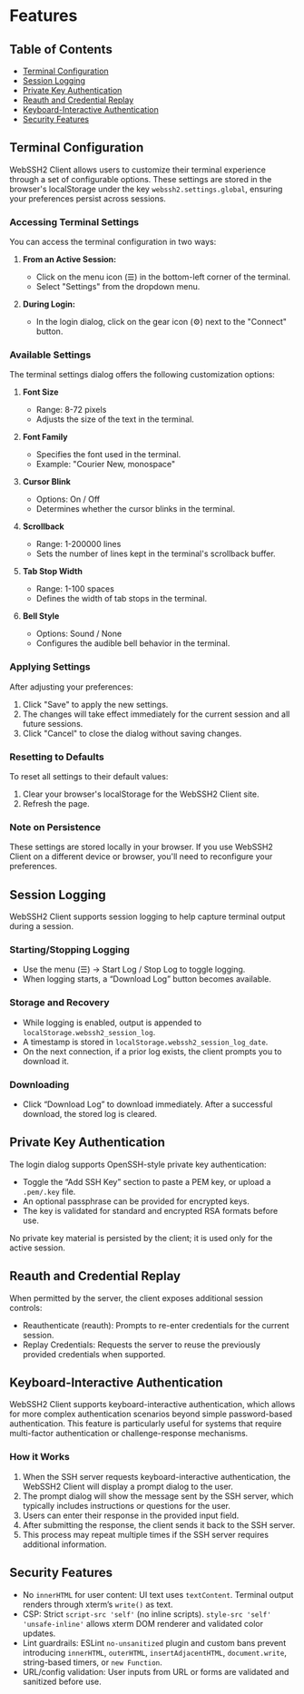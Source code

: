 # Features

## Table of Contents

- [Terminal Configuration](#terminal-configuration)
- [Session Logging](#session-logging)
- [Private Key Authentication](#private-key-authentication)
- [Reauth and Credential Replay](#reauth-and-credential-replay)
- [Keyboard-Interactive Authentication](#keyboard-interactive-authentication)
- [Security Features](#security-features)

## Terminal Configuration

WebSSH2 Client allows users to customize their terminal experience through a set of configurable options. These settings are stored in the browser's localStorage under the key `webssh2.settings.global`, ensuring your preferences persist across sessions.

### Accessing Terminal Settings

You can access the terminal configuration in two ways:

1. **From an Active Session:**
   - Click on the menu icon (☰) in the bottom-left corner of the terminal.
   - Select "Settings" from the dropdown menu.

2. **During Login:**
   - In the login dialog, click on the gear icon (⚙️) next to the "Connect" button.

### Available Settings

The terminal settings dialog offers the following customization options:

1. **Font Size**
   - Range: 8-72 pixels
   - Adjusts the size of the text in the terminal.

2. **Font Family**
   - Specifies the font used in the terminal.
   - Example: "Courier New, monospace"

3. **Cursor Blink**
   - Options: On / Off
   - Determines whether the cursor blinks in the terminal.

4. **Scrollback**
   - Range: 1-200000 lines
   - Sets the number of lines kept in the terminal's scrollback buffer.

5. **Tab Stop Width**
   - Range: 1-100 spaces
   - Defines the width of tab stops in the terminal.

6. **Bell Style**
   - Options: Sound / None
   - Configures the audible bell behavior in the terminal.

### Applying Settings

After adjusting your preferences:

1. Click "Save" to apply the new settings.
2. The changes will take effect immediately for the current session and all future sessions.
3. Click "Cancel" to close the dialog without saving changes.

### Resetting to Defaults

To reset all settings to their default values:

1. Clear your browser's localStorage for the WebSSH2 Client site.
2. Refresh the page.

### Note on Persistence

These settings are stored locally in your browser. If you use WebSSH2 Client on a different device or browser, you'll need to reconfigure your preferences.

## Session Logging

WebSSH2 Client supports session logging to help capture terminal output during a session.

### Starting/Stopping Logging

- Use the menu (☰) → Start Log / Stop Log to toggle logging.
- When logging starts, a “Download Log” button becomes available.

### Storage and Recovery

- While logging is enabled, output is appended to `localStorage.webssh2_session_log`.
- A timestamp is stored in `localStorage.webssh2_session_log_date`.
- On the next connection, if a prior log exists, the client prompts you to download it.

### Downloading

- Click “Download Log” to download immediately. After a successful download, the stored log is cleared.

## Private Key Authentication

The login dialog supports OpenSSH-style private key authentication:

- Toggle the “Add SSH Key” section to paste a PEM key, or upload a `.pem/.key` file.
- An optional passphrase can be provided for encrypted keys.
- The key is validated for standard and encrypted RSA formats before use.

No private key material is persisted by the client; it is used only for the active session.

## Reauth and Credential Replay

When permitted by the server, the client exposes additional session controls:

- Reauthenticate (reauth): Prompts to re-enter credentials for the current session.
- Replay Credentials: Requests the server to reuse the previously provided credentials when supported.

## Keyboard-Interactive Authentication

WebSSH2 Client supports keyboard-interactive authentication, which allows for more complex authentication scenarios beyond simple password-based authentication. This feature is particularly useful for systems that require multi-factor authentication or challenge-response mechanisms.

### How it Works

1. When the SSH server requests keyboard-interactive authentication, the WebSSH2 Client will display a prompt dialog to the user.
2. The prompt dialog will show the message sent by the SSH server, which typically includes instructions or questions for the user.
3. Users can enter their response in the provided input field.
4. After submitting the response, the client sends it back to the SSH server.
5. This process may repeat multiple times if the SSH server requires additional information.

## Security Features

- No `innerHTML` for user content: UI text uses `textContent`. Terminal output renders through xterm’s `write()` as text.
- CSP: Strict `script-src 'self'` (no inline scripts). `style-src 'self' 'unsafe-inline'` allows xterm DOM renderer and validated color updates.
- Lint guardrails: ESLint `no-unsanitized` plugin and custom bans prevent introducing `innerHTML`, `outerHTML`, `insertAdjacentHTML`, `document.write`, string-based timers, or `new Function`.
- URL/config validation: User inputs from URL or forms are validated and sanitized before use.
